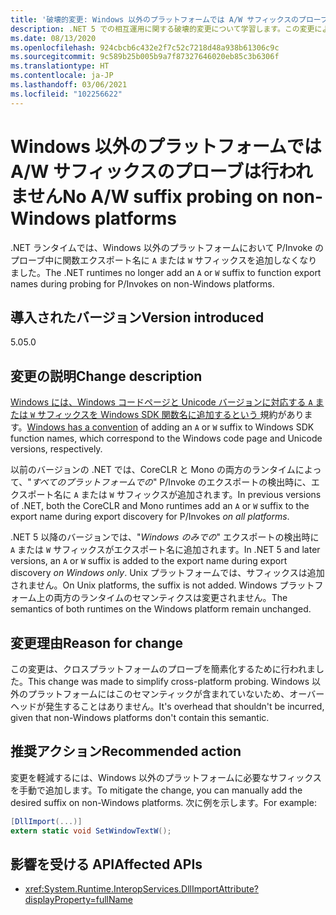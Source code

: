 ```yaml
---
title: '破壊的変更: Windows 以外のプラットフォームでは A/W サフィックスのプローブは行われません'
description: .NET 5 での相互運用に関する破壊的変更について学習します。この変更により、Windows 以外のプラットフォームでの P/Invokes のプローブ中に、サフィックスは関数エクスポート名に追加されなくなりました。
ms.date: 08/13/2020
ms.openlocfilehash: 924cbcb6c432e2f7c52c7218d48a938b61306c9c
ms.sourcegitcommit: 9c589b25b005b9a7f87327646020eb85c3b6306f
ms.translationtype: HT
ms.contentlocale: ja-JP
ms.lasthandoff: 03/06/2021
ms.locfileid: "102256622"
---
```

# <a name="no-aw-suffix-probing-on-non-windows-platforms"></a><span data-ttu-id="9d387-103">Windows 以外のプラットフォームでは A/W サフィックスのプローブは行われません</span><span class="sxs-lookup"><span data-stu-id="9d387-103">No A/W suffix probing on non-Windows platforms</span></span>

<span data-ttu-id="9d387-104">.NET ランタイムでは、Windows 以外のプラットフォームにおいて P/Invoke のプローブ中に関数エクスポート名に `A` または `W` サフィックスを追加しなくなりました。</span><span class="sxs-lookup"><span data-stu-id="9d387-104">The .NET runtimes no longer add an `A` or `W` suffix to function export names during probing for P/Invokes on non-Windows platforms.</span></span>

## <a name="version-introduced"></a><span data-ttu-id="9d387-105">導入されたバージョン</span><span class="sxs-lookup"><span data-stu-id="9d387-105">Version introduced</span></span>

<span data-ttu-id="9d387-106">5.0</span><span class="sxs-lookup"><span data-stu-id="9d387-106">5.0</span></span>

## <a name="change-description"></a><span data-ttu-id="9d387-107">変更の説明</span><span class="sxs-lookup"><span data-stu-id="9d387-107">Change description</span></span>

<span data-ttu-id="9d387-108">[Windows には、Windows コードページと Unicode バージョンに対応する `A` または `W` サフィックスを Windows SDK 関数名に追加するという ](/windows/win32/intl/conventions-for-function-prototypes) 規約があります。</span><span class="sxs-lookup"><span data-stu-id="9d387-108">[Windows has a convention](/windows/win32/intl/conventions-for-function-prototypes) of adding an `A` or `W` suffix to Windows SDK function names, which correspond to the Windows code page and Unicode versions, respectively.</span></span>

<span data-ttu-id="9d387-109">以前のバージョンの .NET では、CoreCLR と Mono の両方のランタイムによって、"*すべてのプラットフォームでの*" P/Invoke のエクスポートの検出時に、エクスポート名に `A` または `W` サフィックスが追加されます。</span><span class="sxs-lookup"><span data-stu-id="9d387-109">In previous versions of .NET, both the CoreCLR and Mono runtimes add an `A` or `W` suffix to the export name during export discovery for P/Invokes *on all platforms*.</span></span>

<span data-ttu-id="9d387-110">.NET 5 以降のバージョンでは、"*Windows のみでの*" エクスポートの検出時に `A` または `W` サフィックスがエクスポート名に追加されます。</span><span class="sxs-lookup"><span data-stu-id="9d387-110">In .NET 5 and later versions, an `A` or `W` suffix is added to the export name during export discovery *on Windows only*.</span></span> <span data-ttu-id="9d387-111">Unix プラットフォームでは、サフィックスは追加されません。</span><span class="sxs-lookup"><span data-stu-id="9d387-111">On Unix platforms, the suffix is not added.</span></span> <span data-ttu-id="9d387-112">Windows プラットフォーム上の両方のランタイムのセマンティクスは変更されません。</span><span class="sxs-lookup"><span data-stu-id="9d387-112">The semantics of both runtimes on the Windows platform remain unchanged.</span></span>

## <a name="reason-for-change"></a><span data-ttu-id="9d387-113">変更理由</span><span class="sxs-lookup"><span data-stu-id="9d387-113">Reason for change</span></span>

<span data-ttu-id="9d387-114">この変更は、クロスプラットフォームのプローブを簡素化するために行われました。</span><span class="sxs-lookup"><span data-stu-id="9d387-114">This change was made to simplify cross-platform probing.</span></span> <span data-ttu-id="9d387-115">Windows 以外のプラットフォームにはこのセマンティックが含まれていないため、オーバーヘッドが発生することはありません。</span><span class="sxs-lookup"><span data-stu-id="9d387-115">It's overhead that shouldn't be incurred, given that non-Windows platforms don't contain this semantic.</span></span>

## <a name="recommended-action"></a><span data-ttu-id="9d387-116">推奨アクション</span><span class="sxs-lookup"><span data-stu-id="9d387-116">Recommended action</span></span>

<span data-ttu-id="9d387-117">変更を軽減するには、Windows 以外のプラットフォームに必要なサフィックスを手動で追加します。</span><span class="sxs-lookup"><span data-stu-id="9d387-117">To mitigate the change, you can manually add the desired suffix on non-Windows platforms.</span></span> <span data-ttu-id="9d387-118">次に例を示します。</span><span class="sxs-lookup"><span data-stu-id="9d387-118">For example:</span></span>

```csharp
[DllImport(...)]
extern static void SetWindowTextW();
```

## <a name="affected-apis"></a><span data-ttu-id="9d387-119">影響を受ける API</span><span class="sxs-lookup"><span data-stu-id="9d387-119">Affected APIs</span></span>

- <xref:System.Runtime.InteropServices.DllImportAttribute?displayProperty=fullName>

<!--

### Affected APIs

- `T:System.Runtime.InteropServices.DllImportAttribute`

### Category

Interop

-->
